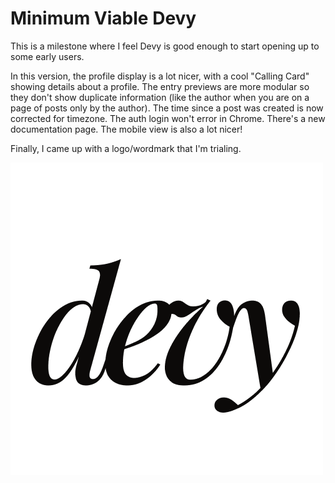 # Minimum Viable Devy

This is a milestone where I feel Devy is good enough to start opening up to some early users.

In this version, the profile display is a lot nicer, with a cool "Calling Card" showing details about a profile. The entry previews are more modular so they don't show duplicate information (like the author when you are on a page of posts only by the author). The time since a post was created is now corrected for timezone. The auth login won't error in Chrome. There's a new documentation page. The mobile view is also a lot nicer!

Finally, I came up with a logo/wordmark that I'm trialing.

![Logo](./images/logo.png)

